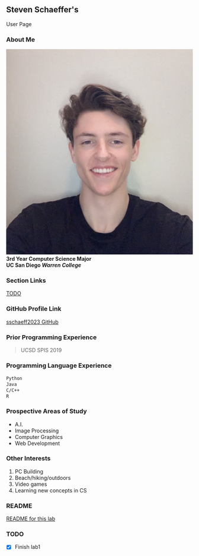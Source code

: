 ## Steven Schaeffer's  
User Page

### About Me
![Steven Schaeffer's Profile Picture](images/pfp.jpg)
\
__3rd Year Computer Science Major__
\
__UC San Diego *Warren College*__

### Section Links
[TODO](#todo)

### GitHub Profile Link
[sschaeff2023 GitHub](https://github.com/sschaeff2023)

### Prior Programming Experience
> UCSD SPIS 2019

### Programming Language Experience
```
Python
Java
C/C++
R
```

### Prospective Areas of Study
- A.I.
- Image Processing
- Computer Graphics
- Web Development

### Other Interests
1. PC Building
2. Beach/hiking/outdoors
3. Video games
4. Learning new concepts in CS

### README
[README for this lab](README.md)

### TODO
- [x] Finish lab1
